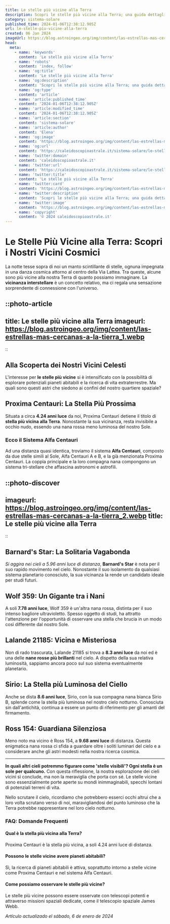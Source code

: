 ```yaml
---
title: Le stelle più vicine alla Terra
description: Scopri le stelle più vicine alla Terra; una guida dettagliata sulle meraviglie cosmiche a un passo da noi. Esplora ora!
category: sistema-solare
published_time: 2024-01-06T12:38:12.905Z
url: le-stelle-piu-vicine-alla-terra
created: 06 Jan 2024
imageUrl: https://blog.astroingeo.org/img/content/las-estrellas-mas-cercanas-a-la-tierra_1.webp
head:
  meta:
    - name: 'keywords'
      content: 'Le stelle più vicine alla Terra'
    - name: 'robots'
      content: 'index, follow'
    - name: 'og:title'
      content: 'Le stelle più vicine alla Terra'
    - name: 'og:description'
      content: 'Scopri le stelle più vicine alla Terra; una guida dettagliata sulle meraviglie cosmiche a un passo da noi. Esplora ora!'
    - name: 'og:type'
      content: 'article'
    - name: 'article:published_time'
      content: '2024-01-06T12:38:12.905Z'
    - name: 'article:modified_time'
      content: '2024-01-06T12:38:12.905Z'
    - name: 'article:section'
      content: 'sistema-solare'
    - name: 'article:author'
      content: 'Elena'
    - name: 'og:image'
      content: 'https://blog.astroingeo.org/img/content/las-estrellas-mas-cercanas-a-la-tierra_1.webp'
    - name: 'og:url'
      content: 'https://caleidoscopioastrale.it/sistema-solare/le-stelle-piu-vicine-alla-terra'
    - name: 'twitter:domain'
      content: 'caleidoscopioastrale.it'
    - name: 'twitter:url'
      content: 'https://caleidoscopioastrale.it/sistema-solare/le-stelle-piu-vicine-alla-terra'
    - name: 'twitter:title'
      content: 'Le stelle più vicine alla Terra'
    - name: 'twitter:card'
      content: 'https://blog.astroingeo.org/img/content/las-estrellas-mas-cercanas-a-la-tierra_1.webp'
    - name: 'twitter:description'
      content: 'Scopri le stelle più vicine alla Terra; una guida dettagliata sulle meraviglie cosmiche a un passo da noi. Esplora ora!'
    - name: 'twitter:image'
      content: 'https://blog.astroingeo.org/img/content/las-estrellas-mas-cercanas-a-la-tierra_1.webp'
    - name: 'copyright'
      content: '© 2024 caleidoscopioastrale.it'
---
```

# Le Stelle Più Vicine alla Terra: Scopri i Nostri Vicini Cosmici

La notte tesse sopra di noi un manto scintillante di stelle, ognuna impegnata in una danza cosmica attorno al centro della Via Lattea. Tra queste, alcune sono più vicine alla nostra Terra di quanto possiamo immaginare. La **vicinanza interstellare** è un concetto relativo, ma ci regala una sensazione sorprendente di connessione con l'universo.

::photo-article
---
title: Le stelle più vicine alla Terra
imageurl: https://blog.astroingeo.org/img/content/las-estrellas-mas-cercanas-a-la-tierra_1.webp
---
::

## Alla Scoperta dei Nostri Vicini Celesti

L'interesse per **le stelle più vicine** si è intensificato con la possibilità di esplorare potenziali pianeti abitabili e la ricerca di vita extraterrestre. Ma quali sono questi astri che siedono ai confini del nostro quartiere spaziale?

## Proxima Centauri: La Stella Più Prossima

Situata a circa **4.24 anni luce** da noi, Proxima Centauri detiene il titolo di **stella più vicina alla Terra**. Nonostante la sua vicinanza, resta invisibile a occhio nudo, essendo una nana rossa meno luminosa del nostro Sole.

### Ecco il Sistema Alfa Centauri

Ad una distanza quasi identica, troviamo il sistema **Alfa Centauri**, composto da due stelle simili al Sole, Alfa Centauri A e B, e la già menzionata Proxima Centauri. La coppia principale e la loro compagna nana compongono un sistema tri-stellare che affascina astronomi e astrofili.

::photo-discover
---
imageurl: https://blog.astroingeo.org/img/content/las-estrellas-mas-cercanas-a-la-tierra_2.webp
title: Le stelle più vicine alla Terra
---
::

## Barnard's Star: La Solitaria Vagabonda

*Si aggira nei cieli a 5.96 anni luce di distanza*, **Barnard's Star** è nota per il suo rapido movimento nel cielo. Nonostante il suo isolamento da qualsiasi sistema planetario conosciuto, la sua vicinanza la rende un candidato ideale per studi futuri.

## Wolf 359: Un Gigante tra i Nani

A soli **7.78 anni luce**, Wolf 359 è un'altra nana rossa, distinta per il suo intenso bagliore ultravioletto. Spesso oggetto di studi, ha attratto l'attenzione per l'opportunità di osservare una stella che brucia in un modo così differente dal nostro Sole.

## Lalande 21185: Vicina e Misteriosa

Non di rado trascurata, Lalande 21185 si trova a **8.3 anni luce** da noi ed è una delle **nane rosse più brillanti** nel cielo. A dispetto della sua relativa luminosità, sappiamo ancora poco sul suo sistema eventualmente planetario.

## Sirio: La Stella più Luminosa del Ciello

Anche se dista **8.6 anni luce**, Sirio, con la sua compagna nana bianca Sirio B, splende come la stella più luminosa nel nostro cielo notturno. Conosciuta sin dall'antichità, continua a essere un punto di riferimento per gli amanti del firmamento.

## Ross 154: Guardiana Silenziosa

Meno noto ma vicino è Ross 154, a **9.68 anni luce** di distanza. Questa enigmatica nana rossa ci sfida a guardare oltre i soliti luminari del cielo e a considerare anche gli astri modesti nella nostra ricerca cosmica.

---

**In quali altri cieli potremmo figurare come 'stelle visibili'? Ogni stella è un sole per qualcuno.** Con questa riflessione, la nostra esplorazione dei cieli vicini si conclude, ma non la meraviglia che porta con sé. Le stelle vicine sono essenzialmente porte aperte su mondi inimmaginabili, specchi lontani di potenziali terreni di vita.

Nello scrutare il cielo, ricordiamo che potrebbero esserci occhi altrui che a loro volta scrutano verso di noi, maravigliandosi del punto luminoso che la Terra potrebbe rappresentare nel loro cielo notturno.

### FAQ: Domande Frequenti

#### Qual è la stella più vicina alla Terra?
Proxima Centauri è la stella più vicina, a soli 4.24 anni luce di distanza.

#### Possono le stelle vicine avere pianeti abitabili?
Sì, la ricerca di pianeti abitabili è attiva, soprattutto intorno a stelle vicine come Proxima Centauri e nel sistema Alfa Centauri.

#### Come possiamo osservare le stelle più vicine?
Le stelle più vicine possono essere osservate con telescopi potenti e attraverso missioni spaziali dedicate, come il telescopio spaziale James Webb.

_Artículo actualizado el sábado, 6 de enero de 2024_